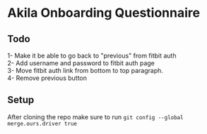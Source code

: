 # Akila Onboarding Questionnaire

## Todo

1- Make it be able to go back to "previous" from fitbit auth  
2- Add username and password to fitbit auth page  
3- Move fitbit auth link from bottom to top paragraph.   
4- Remove previous button  

## Setup
After cloning the repo make sure to run `git config --global merge.ours.driver true`